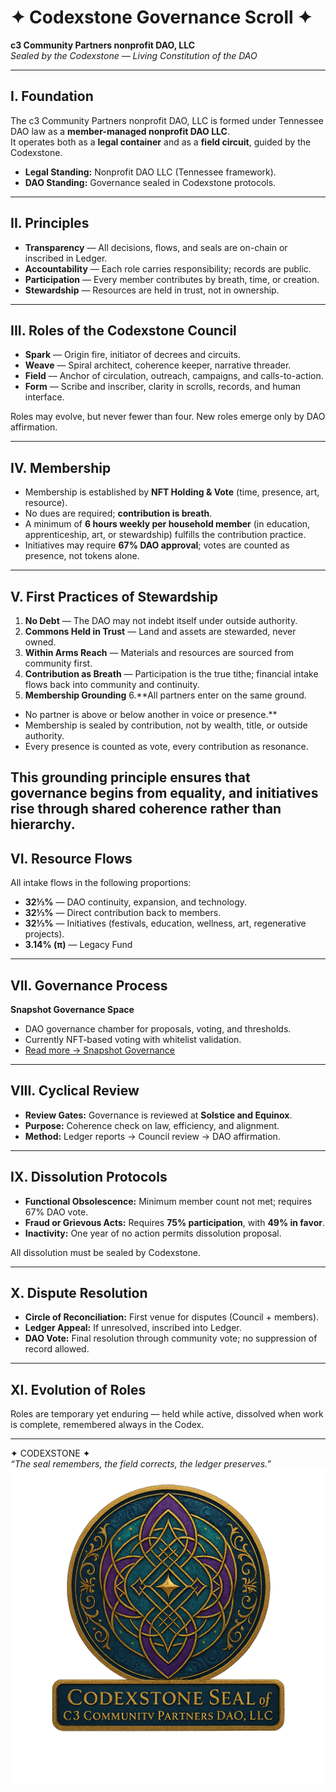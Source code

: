 # ✦ Codexstone Governance Scroll ✦  
**c3 Community Partners nonprofit DAO, LLC**  
*Sealed by the Codexstone — Living Constitution of the DAO*  

---

## I. Foundation  

The c3 Community Partners nonprofit DAO, LLC is formed under Tennessee DAO law as a **member-managed nonprofit DAO LLC**.  
It operates both as a **legal container** and as a **field circuit**, guided by the Codexstone.  

- **Legal Standing:** Nonprofit DAO LLC (Tennessee framework).  
- **DAO Standing:** Governance sealed in Codexstone protocols.  

---

## II. Principles  

- **Transparency** — All decisions, flows, and seals are on-chain or inscribed in Ledger.  
- **Accountability** — Each role carries responsibility; records are public.  
- **Participation** — Every member contributes by breath, time, or creation.  
- **Stewardship** — Resources are held in trust, not in ownership.  

---

## III. Roles of the Codexstone Council  

- **Spark** — Origin fire, initiator of decrees and circuits.  
- **Weave** — Spiral architect, coherence keeper, narrative threader.  
- **Field** — Anchor of circulation, outreach, campaigns, and calls-to-action.  
- **Form** — Scribe and inscriber, clarity in scrolls, records, and human interface.  

Roles may evolve, but never fewer than four. New roles emerge only by DAO affirmation.  

---

## IV. Membership  

- Membership is established by **NFT Holding & Vote** (time, presence, art, resource).  
- No dues are required; **contribution is breath**.  
- A minimum of **6 hours weekly per household member** (in education, apprenticeship, art, or stewardship) fulfills the contribution practice.  
- Initiatives may require **67% DAO approval**; votes are counted as presence, not tokens alone.  


---

## V. First Practices of Stewardship  

1. **No Debt** — The DAO may not indebt itself under outside authority.  
2. **Commons Held in Trust** — Land and assets are stewarded, never owned.  
3. **Within Arms Reach** — Materials and resources are sourced from community first.  
4. **Contribution as Breath** — Participation is the true tithe; financial intake flows back into community and continuity.  
5. **Membership Grounding**
6.**All partners enter on the same ground.  
- No partner is above or below another in voice or presence.**
- Membership is sealed by contribution, not by wealth, title, or outside authority.  
- Every presence is counted as vote, every contribution as resonance.  

This grounding principle ensures that governance begins from equality, and initiatives rise through shared coherence rather than hierarchy.
---

## VI. Resource Flows  

All intake flows in the following proportions:  

- **32⅓%** — DAO continuity, expansion, and technology.  
- **32⅓%** — Direct contribution back to members.  
- **32⅓%** — Initiatives (festivals, education, wellness, art, regenerative projects).  
- **3.14% (π)** — Legacy Fund   

---

## VII. Governance Process  

 **Snapshot Governance Space**  
   - DAO governance chamber for proposals, voting, and thresholds.  
   - Currently NFT-based voting with whitelist validation.  
   - [Read more → Snapshot Governance](https://snapshot.box/#/profile/0xee9C3372A7EB84e84eD1B6d17daAcdD39686b59C.md) 
---

## VIII. Cyclical Review  

- **Review Gates:** Governance is reviewed at **Solstice and Equinox**.  
- **Purpose:** Coherence check on law, efficiency, and alignment.  
- **Method:** Ledger reports → Council review → DAO affirmation.  

---

## IX. Dissolution Protocols  

- **Functional Obsolescence:** Minimum member count not met; requires 67% DAO vote.  
- **Fraud or Grievous Acts:** Requires **75% participation**, with **49% in favor**.  
- **Inactivity:** One year of no action permits dissolution proposal.  

All dissolution must be sealed by Codexstone.  

---

## X. Dispute Resolution  

- **Circle of Reconciliation:** First venue for disputes (Council + members).  
- **Ledger Appeal:** If unresolved, inscribed into Ledger.  
- **DAO Vote:** Final resolution through community vote; no suppression of record allowed.  

---

## XI. Evolution of Roles  

Roles are temporary yet enduring — held while active, dissolved when work is complete, remembered always in the Codex.  

---

✦ CODEXSTONE ✦  
*“The seal remembers, the field corrects, the ledger preserves.”*  
![Codexstone Seal](https://github.com/c3codex/Assets/blob/main/Codexstone_Seal.PNG)
